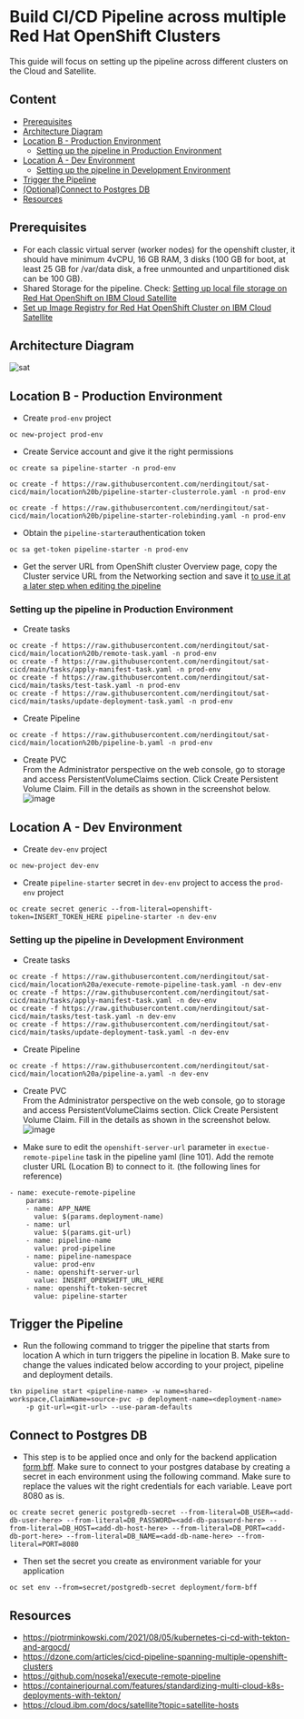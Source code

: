 # Build CI/CD Pipeline across multiple Red Hat OpenShift Clusters
This guide will focus on setting up the pipeline across different clusters on the Cloud and Satellite.
## Content

- <a href="https://github.com/nerdingitout/sat-cicd#prerequisites">Prerequisites</a>
- <a href="https://github.com/nerdingitout/sat-cicd#architecture-diagram">Architecture Diagram</a>
- <a href="https://github.com/nerdingitout/sat-cicd#location-b---production-environment">Location B - Production Environment</a>
    - <a href="https://github.com/nerdingitout/sat-cicd#setting-up-the-pipeline-in-production-environment">Setting up the pipeline in Production Environment</a>
- <a href="https://github.com/nerdingitout/sat-cicd#location-a---dev-environment">Location A - Dev Environment</a>
    - <a href="https://github.com/nerdingitout/sat-cicd#setting-up-the-pipeline-in-development-environment">Setting up the pipeline in Development Environment</a>
- <a href="https://github.com/nerdingitout/sat-cicd#trigger-the-pipeline#">Trigger the Pipeline</a>
- <a href="https://github.com/nerdingitout/sat-cicd#connect-to-postgres-db">(Optional)Connect to Postgres DB</a>
- <a href="https://github.com/nerdingitout/sat-cicd#resources">Resources</a>
## Prerequisites
- For each classic virtual server (worker nodes) for the openshift cluster, it should have minimum 4vCPU, 16 GB RAM, 3 disks (100 GB for boot, at least 25 GB for /var/data disk, a free unmounted and unpartitioned disk can be 100 GB).
- Shared Storage for the pipeline. Check: <a href="https://cloud.ibm.com/docs/satellite?topic=satellite-config-storage-local-file">Setting up local file storage on Red Hat OpenShift on IBM Cloud Satellite</a>
- <a href="https://cloud.ibm.com/docs/openshift?topic=openshift-registry">Set up Image Registry for Red Hat OpenShift Cluster on IBM Cloud Satellite</a>
## Architecture Diagram
![sat](https://user-images.githubusercontent.com/36239840/144072701-4de95c75-9b9b-495f-8fb1-e40723ce4a93.png)

## Location B - Production Environment
- Create ```prod-env``` project
```
oc new-project prod-env
```
- Create Service account and give it the right permissions 
```
oc create sa pipeline-starter -n prod-env
```
```
oc create -f https://raw.githubusercontent.com/nerdingitout/sat-cicd/main/location%20b/pipeline-starter-clusterrole.yaml -n prod-env
```
```
oc create -f https://raw.githubusercontent.com/nerdingitout/sat-cicd/main/location%20b/pipeline-starter-rolebinding.yaml -n prod-env
```
- Obtain the ```pipeline-starter```authentication token
```
oc sa get-token pipeline-starter -n prod-env
```
- Get the server URL from OpenShift cluster Overview page, copy the Cluster service URL from the Networking section and save it <a href="https://github.com/nerdingitout/sat-cicd#:~:text=Make%20sure%20to%20edit%20the%20openshift%2Dserver%2Durl%20parameter%20in%20exectue%2Dremote%2Dpipeline%20task%20in%20the%20pipeline%20yaml%20(line%20101).%20Add%20the%20remote%20cluster%20URL%20(Location%20B)%20to%20connect%20to%20it.%20(the%20following%20lines%20for%20reference">  to use it at a later step when editing the pipeline</a>

### Setting up the pipeline in Production Environment
- Create tasks
```
oc create -f https://raw.githubusercontent.com/nerdingitout/sat-cicd/main/location%20b/remote-task.yaml -n prod-env
oc create -f https://raw.githubusercontent.com/nerdingitout/sat-cicd/main/tasks/apply-manifest-task.yaml -n prod-env
oc create -f https://raw.githubusercontent.com/nerdingitout/sat-cicd/main/tasks/test-task.yaml -n prod-env
oc create -f https://raw.githubusercontent.com/nerdingitout/sat-cicd/main/tasks/update-deployment-task.yaml -n prod-env
```
- Create Pipeline
```
oc create -f https://raw.githubusercontent.com/nerdingitout/sat-cicd/main/location%20b/pipeline-b.yaml -n prod-env
```
- Create PVC
<br>From the Administrator perspective on the web console, go to storage and access PersistentVolumeClaims section. Click Create Persistent Volume Claim. Fill in the details as shown in the screenshot below.<br>
![image](https://user-images.githubusercontent.com/36239840/144010178-f6296011-7f0a-4fe9-b1ae-f7102b05a264.png)

## Location A - Dev Environment
- Create ```dev-env``` project
```
oc new-project dev-env
```
- Create ```pipeline-starter``` secret in ```dev-env``` project to access the ```prod-env``` project
```
oc create secret generic --from-literal=openshift-token=INSERT_TOKEN_HERE pipeline-starter -n dev-env
```
### Setting up the pipeline in Development Environment
- Create tasks
```
oc create -f https://raw.githubusercontent.com/nerdingitout/sat-cicd/main/location%20a/execute-remote-pipeline-task.yaml -n dev-env
oc create -f https://raw.githubusercontent.com/nerdingitout/sat-cicd/main/tasks/apply-manifest-task.yaml -n dev-env
oc create -f https://raw.githubusercontent.com/nerdingitout/sat-cicd/main/tasks/test-task.yaml -n dev-env
oc create -f https://raw.githubusercontent.com/nerdingitout/sat-cicd/main/tasks/update-deployment-task.yaml -n dev-env
```
- Create Pipeline
```
oc create -f https://raw.githubusercontent.com/nerdingitout/sat-cicd/main/location%20a/pipeline-a.yaml -n dev-env
```
- Create PVC
<br>From the Administrator perspective on the web console, go to storage and access PersistentVolumeClaims section. Click Create Persistent Volume Claim. Fill in the details as shown in the screenshot below.<br>
![image](https://user-images.githubusercontent.com/36239840/144009663-35e70b43-0ee0-4b12-b1e4-04e7decd11f3.png)

- Make sure to edit the ```openshift-server-url``` parameter in ```exectue-remote-pipeline``` task in the pipeline yaml (line 101). Add the remote cluster URL (Location B) to connect to it. (the following lines for reference)
```
- name: execute-remote-pipeline
    params:
    - name: APP_NAME
      value: $(params.deployment-name)
    - name: url
      value: $(params.git-url)
    - name: pipeline-name
      value: prod-pipeline
    - name: pipeline-namespace
      value: prod-env
    - name: openshift-server-url
      value: INSERT_OPENSHIFT_URL_HERE
    - name: openshift-token-secret
      value: pipeline-starter
 ```
## Trigger the Pipeline
- Run the following command to trigger the pipeline that starts from location A which in turn triggers the pipeline in location B. Make sure to change the values indicated below according to your project, pipeline and deployment details.
```
tkn pipeline start <pipeline-name> -w name=shared-workspace,ClaimName=source-pvc -p deployment-name=<deployment-name>
    -p git-url=<git-url> --use-param-defaults
```
## Connect to Postgres DB
- This step is to be applied once and only for the backend application <a href="https://github.com/nerdingitout/form-bff">form bff</a>. Make sure to connect to your postgres database by creating a secret in each environment using the following command. Make sure to replace the values wit the right credentials for each variable. Leave port 8080 as is.<br>
```
oc create secret generic postgredb-secret --from-literal=DB_USER=<add-db-user-here> --from-literal=DB_PASSWORD=<add-db-password-here> --from-literal=DB_HOST=<add-db-host-here> --from-literal=DB_PORT=<add-db-port-here> --from-literal=DB_NAME=<add-db-name-here> --from-literal=PORT=8080
```
- Then set the secret you create as environment variable for your application<br>
```
oc set env --from=secret/postgredb-secret deployment/form-bff
```
## Resources
- https://piotrminkowski.com/2021/08/05/kubernetes-ci-cd-with-tekton-and-argocd/
- https://dzone.com/articles/cicd-pipeline-spanning-multiple-openshift-clusters
- https://github.com/noseka1/execute-remote-pipeline
- https://containerjournal.com/features/standardizing-multi-cloud-k8s-deployments-with-tekton/
- https://cloud.ibm.com/docs/satellite?topic=satellite-hosts
